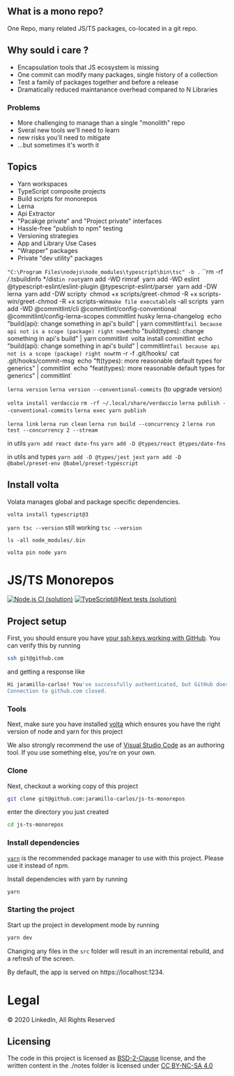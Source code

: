 ## What is a mono repo?
One Repo, many related JS/TS packages, co-located in a git repo.

## Why sould i care ?
- Encapsulation tools that JS ecosystem is missing
- One commit can modify many packages, single history of a collection
- Test a family of packages together and before a release
- Dramatically reduced maintanance overhead compared to N Libraries

### Problems
- More challenging to manage than a single "monolith" repo
- Sveral new tools we'll need to learn
- new risks you'll need to mitigate
- ...but sometimes it's worth it

## Topics
- Yarn workspaces
- TypeScript composite projects
- Build scripts for monorepos
- Lerna
- Api Extractor
- "Pacakge private" and "Project private" interfaces
- Hassle-free "publish to npm" testing
- Versioning strategies
- App and Library Use Cases
- "Wrapper" packages
- Private "dev utility" packages


`"C:\Program Files\nodejs\node_modules\typescript\bin\tsc" -b .`
``rm -rf */*.tsbuildinfo */dist`
in root
`yarn add -WD rimraf`
`yarn add -WD eslint @typescript-eslint/eslint-plugin @typescript-eslint/parser`
`yarn add -DW lerna`
`yarn add -DW scripty`
`chmod +x scripts/greet` - `chmod -R +x scripts-win/greet` - `chmod -R +x scripts-win` make file executable
`ls -all scripts`
`yarn add -WD @commitlint/cli @commitlint/config-conventional @commitlint/config-lerna-scopes commitlint husky lerna-changelog`
`echo "build(api): change something in api's build" | yarn commitlint` fail because api not is a scope (package) right now
`echo "build(types): change something in api's build" | yarn commitlint`
`volta install commitlint`
`echo "build(api): change something in api's build" | commitlint` fail because api not is a scope (package) right now
`rm -r -f .git/hooks/`
`cat .git/hooks/commit-msg`
`echo "ft(types): more reasonable default types for generics" | commitlint`
`echo "feat(types): more reasonable default types for generics" | commitlint`

`lerna version`
`lerna version --conventional-commits` (to upgrade version)

`volta install verdaccio`
`rm -rf ~/.local/share/verdaccio`
`lerna publish --conventional-commits`
`lerna exec yarn publish`

`lerna link`
`lerna run clean`
`lerna run build --concurrency 2`
`lerna run test --concurrency 2 --stream`

in utils
`yarn add react date-fns`
`yarn add -D @types/react @types/date-fns`

in utils and types
`yarn add -D @types/jest jest`
`yarn add -D @babel/preset-env @babel/preset-typescript`

## Install volta
Volata manages global and package specific dependencies.

`volta install typescript@3`

`yarn tsc --version` still working `tsc --version`

`ls -all node_modules/.bin`

`volta pin node yarn`

# JS/TS Monorepos

[![Node.js CI (solution)](https://github.com/mike-north/js-ts-monorepos/workflows/Node.js%20CI%20(solution)/badge.svg)](https://github.com/mike-north/js-ts-monorepos/actions?query=workflow%3A%22Node.js+CI+%28solution%29%22)
[![TypeScript@Next tests (solution)](https://github.com/mike-north/js-ts-monorepos/workflows/TypeScript@Next%20tests%20(solution)/badge.svg)](https://github.com/mike-north/js-ts-monorepos/actions?query=workflow%3A%22TypeScript%40Next+tests+%28solution%29%22)

## Project setup

First, you should ensure you have [your ssh keys working with GitHub](https://docs.github.com/en/free-pro-team@latest/github/authenticating-to-github/generating-a-new-ssh-key-and-adding-it-to-the-ssh-agent). You can verify this by running

```sh
ssh git@github.com
```

and getting a response like

```sh
Hi jaramillo-carlos! You've successfully authenticated, but GitHub does not provide shell access.
Connection to github.com closed.
```

### Tools

Next, make sure you have installed [volta](http://volta.sh/) which ensures you have the right version of node and yarn for this project

We also strongly recommend the use of [Visual Studio Code](https://code.visualstudio.com/) as an authoring tool. If you use something else, you're on your own.

### Clone

Next, checkout a working copy of this project

```sh
git clone git@github.com:jaramillo-carlos/js-ts-monorepos
```

enter the directory you just created

```sh
cd js-ts-monorepos
```

### Install dependencies

[`yarn`](https://yarnpkg.com/) is the recommended package manager to use with this project. Please use it instead of npm.

Install dependencies with yarn by running

```sh
yarn
```

### Starting the project

Start up the project in development mode by running

```sh
yarn dev
```

Changing any files in the `src` folder will result in an incremental rebuild, and a refresh of the screen.

By default, the app is served on https://localhost:1234.

# Legal

&copy; 2020 LinkedIn, All Rights Reserved

## Licensing

The code in this project is licensed as [BSD-2-Clause](https://opensource.org/licenses/BSD-2-Clause) license, and the written content in the ./notes folder is licensed under [CC BY-NC-SA 4.0](https://creativecommons.org/licenses/by-nc-sa/4.0/)
